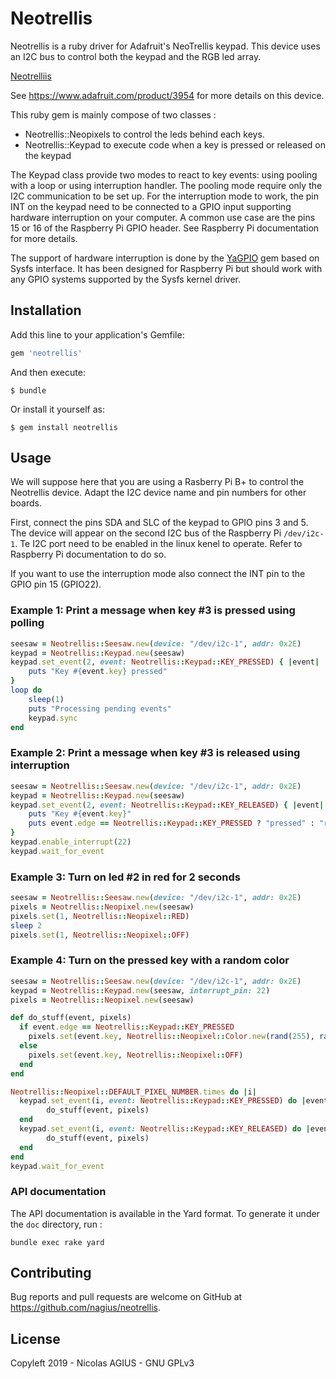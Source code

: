 # Neotrellis

Neotrellis is a ruby driver for Adafruit's NeoTrellis keypad. This device uses an I2C bus to control both the keypad and the RGB led array.

[Neotrelliis](datasheets/neotrellis.jpg)

See https://www.adafruit.com/product/3954 for more details on this device.

This ruby gem is mainly compose of two classes :
 - Neotrellis::Neopixels to control the leds behind each keys.
 - Neotrellis::Keypad to execute code when a key is pressed or released on the keypad

The Keypad class provide two modes to react to key events: using pooling with a loop or using interruption handler. The pooling mode require only the I2C communication to be set up. For the interruption mode to work, the pin INT on the keypad need to be connected to a GPIO input supporting hardware interruption on your computer. A common use case are the pins 15 or 16 of the Raspberry Pi GPIO header. See Raspberry Pi documentation for more details.

The support of hardware interruption is done by the [YaGPIO](https://github.com/nagius/ya_gpio) gem based on Sysfs interface. It has been designed for Raspberry Pi but should work with any GPIO systems supported by the Sysfs kernel driver.

## Installation

Add this line to your application's Gemfile:

```ruby
gem 'neotrellis'
```

And then execute:

    $ bundle

Or install it yourself as:

    $ gem install neotrellis

## Usage

We will suppose here that you are using a Rasberry Pi B+ to control the Neotrellis device. Adapt the I2C device name and pin numbers for other boards.

First, connect the pins SDA and SLC of the keypad to GPIO pins 3 and 5. The device will appear on the second I2C bus of the Raspberry Pi `/dev/i2c-1`. Te I2C port need to be enabled in the linux kenel to operate. Refer to Raspberry Pi documentation to do so.

If you want to use the interruption mode also connect the INT pin to the GPIO pin 15 (GPIO22).

### Example 1: Print a message when key #3 is pressed using polling

```ruby
seesaw = Neotrellis::Seesaw.new(device: "/dev/i2c-1", addr: 0x2E)
keypad = Neotrellis::Keypad.new(seesaw)
keypad.set_event(2, event: Neotrellis::Keypad::KEY_PRESSED) { |event|
    puts "Key #{event.key} pressed"
}
loop do 
    sleep(1)
    puts "Processing pending events"
    keypad.sync
end
```

### Example 2:  Print a message when key #3 is released using interruption

```ruby
seesaw = Neotrellis::Seesaw.new(device: "/dev/i2c-1", addr: 0x2E)
keypad = Neotrellis::Keypad.new(seesaw)
keypad.set_event(2, event: Neotrellis::Keypad::KEY_RELEASED) { |event|
    puts "Key #{event.key}"
    puts event.edge == Neotrellis::Keypad::KEY_PRESSED ? "pressed" : "released"
}
keypad.enable_interrupt(22)
keypad.wait_for_event
```

### Example 3: Turn on led #2 in red for 2 seconds

```ruby
seesaw = Neotrellis::Seesaw.new(device: "/dev/i2c-1", addr: 0x2E)
pixels = Neotrellis::Neopixel.new(seesaw)
pixels.set(1, Neotrellis::Neopixel::RED)
sleep 2
pixels.set(1, Neotrellis::Neopixel::OFF)
```

### Example 4: Turn on the pressed key with a random color

```ruby
seesaw = Neotrellis::Seesaw.new(device: "/dev/i2c-1", addr: 0x2E)
keypad = Neotrellis::Keypad.new(seesaw, interrupt_pin: 22)
pixels = Neotrellis::Neopixel.new(seesaw)

def do_stuff(event, pixels)
  if event.edge == Neotrellis::Keypad::KEY_PRESSED
    pixels.set(event.key, Neotrellis::Neopixel::Color.new(rand(255), rand(255), rand(255)))
  else
    pixels.set(event.key, Neotrellis::Neopixel::OFF)
  end
end

Neotrellis::Neopixel::DEFAULT_PIXEL_NUMBER.times do |i|
  keypad.set_event(i, event: Neotrellis::Keypad::KEY_PRESSED) do |event|
        do_stuff(event, pixels)
  end
  keypad.set_event(i, event: Neotrellis::Keypad::KEY_RELEASED) do |event|
        do_stuff(event, pixels)
  end
end
keypad.wait_for_event
```

### API documentation

The API documentation is available in the Yard format. To generate it under the `doc` directory, run :

```
bundle exec rake yard
```

## Contributing

Bug reports and pull requests are welcome on GitHub at https://github.com/nagius/neotrellis.

## License

Copyleft 2019 - Nicolas AGIUS - GNU GPLv3

